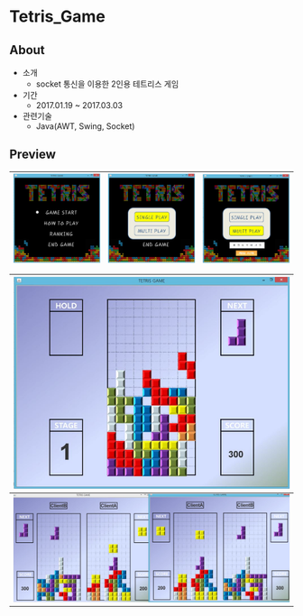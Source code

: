 # Tetris_Game

## About
- 소개
  - socket 통신을 이용한 2인용 테트리스 게임
- 기간
  - 2017.01.19 ~ 2017.03.03
- 관련기술
  - Java(AWT, Swing, Socket)

## Preview
| ![Intro](./readme_image/Intro.JPG) | ![GameStart_Click](./readme_image/GameStart_Click.JPG) | ![MultiPlay_Waiting](./readme_image/MultiPlay_Waiting.JPG) |
|:---:|:---:|:---:|

| ![SinglePlay](./readme_image/SinglePlay.JPG) |
|:---:|
| ![MultiPlay](./readme_image/MultiPlay.JPG) |
